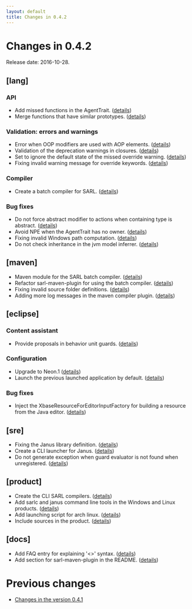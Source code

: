 ```yaml
---
layout: default
title: Changes in 0.4.2
---
```


# Changes in 0.4.2

Release date: 2016-10-28.

## [lang]

### API
* Add missed functions in the AgentTrait. ([details](http://github.com/sarl/sarl/commit/bffd0aac225a701769e6ff9ce39569262c44edf7))
* Merge functions that have similar prototypes. ([details](http://github.com/sarl/sarl/commit/e4881fceb93869910cc6b32157bc67f85bb50946))

### Validation: errors and warnings
* Error when OOP modifiers are used with AOP elements. ([details](http://github.com/sarl/sarl/commit/761a1d61dccd852ac45aaca58a3332c71037ef97))
* Validation of the deprecation warnings in closures. ([details](http://github.com/sarl/sarl/commit/d80f85a04b1ec8fe8c82960acccbb0cc856c6208))
* Set to ignore the default state of the missed override warning. ([details](http://github.com/sarl/sarl/commit/6c8f6c173bc10cf409314959b98c09a813c7148b))
* Fixing invalid warning message for override keywords. ([details](http://github.com/sarl/sarl/commit/ccad8ea936f6838a0964b52c200972c24c85212f))

### Compiler
* Create a batch compiler for SARL. ([details](http://github.com/sarl/sarl/commit/b97ec3810e82721af62878b4fbc1844911b00793))

### Bug fixes
* Do not force abstract modifier to actions when containing type is abstract. ([details](http://github.com/sarl/sarl/commit/b8526216fc5b36856d8fb29582fd0da4783a96c7))
* Avoid NPE when the AgentTrait has no owner. ([details](http://github.com/sarl/sarl/commit/e33af6a56ae170c7e94d2ea29b181d6739aeaf1d))
* Fixing invalid Windows path computation. ([details](http://github.com/sarl/sarl/commit/41fa6d34c06cdce8f9e391212598d094fd138348))
* Do not check inheritance in the jvm model inferrer. ([details](http://github.com/sarl/sarl/commit/3e664fbee97fb6bef0b0b87c55acd8fa9dbf68a4))

## [maven]
* Maven module for the SARL batch compiler. ([details](http://github.com/sarl/sarl/commit/e8d419ac0ef08a70dbc20af6743deacd76448a92))
* Refactor sarl-maven-plugin for using the batch compiler. ([details](http://github.com/sarl/sarl/commit/859dd1b12a7b5b27ecfda99d5fa0f4532a3889d1))
* Fixing invalid source folder definitions. ([details](http://github.com/sarl/sarl/commit/600ef4f6361c073e2bd784b5eb83f6efa41ed036))
* Adding more log messages in the maven compiler plugin. ([details](http://github.com/sarl/sarl/commit/d6b6cea52e5e7e7ed86c034faab0cfc06e6114d7))

## [eclipse]

### Content assistant
* Provide proposals in behavior unit guards. ([details](http://github.com/sarl/sarl/commit/edced61c8c1d00225695e1936b44aa8de50da110))

### Configuration
* Upgrade to Neon.1 ([details](http://github.com/sarl/sarl/commit/4327534709ec340508c15715e98c138d34fc2428))
* Launch the previous launched application by default. ([details](http://github.com/sarl/sarl/commit/ea39d4754adfa0ccf72140bcec66d862333bf453))

### Bug fixes
* Inject the XbaseResourceForEditorInputFactory for building a resource from the Java editor. ([details](http://github.com/sarl/sarl/commit/e6b7dc5e79e12f2168cae692ebb88d9af91de7c4))

## [sre]
* Fixing the Janus library definition. ([details](http://github.com/sarl/sarl/commit/55ab3087f39b362d000d401fc147a52e3c49242d))
* Create a CLI launcher for Janus. ([details](http://github.com/sarl/sarl/commit/a18cd8c99792901698b75569841bd49509ad645e))
* Do not generate exception when guard evaluator is not found when unregistered. ([details](http://github.com/sarl/sarl/commit/0157ed67acf4fc4732a2d9fb28aa95b539aa7cfb))

## [product]
* Create the CLI SARL compilers. ([details](http://github.com/sarl/sarl/commit/e1069d54d28ab42a82b513b1930c025ea0ca4cec))
* Add sarlc and janus command line tools in the Windows and Linux products. ([details](http://github.com/sarl/sarl/commit/b73a06402fe18f4d5591bd46ed2634f0d1db531b))
* Add launching script for arch linux. ([details](http://github.com/sarl/sarl/commit/c16b58d0d115fbe7b3826e6c3b9c1781f880a8c3))
* Include sources in the product. ([details](http://github.com/sarl/sarl/commit/7b09a1898dd60f000bc7692b83ef31ce1103e82f))

## [docs]
* Add FAQ entry for explaining '<>' syntax. ([details](http://github.com/sarl/sarl/commit/079f719af5bbc36c84466eec4c4141a8fa8deb67))
* Add section for sarl-maven-plugin in the README. ([details](http://github.com/sarl/sarl/commit/3971b50f5e68e6f3a97397d6d41ada83224e5104))

# Previous changes

* [Changes in the version 0.4.1](./changes_0.4.1.html)

